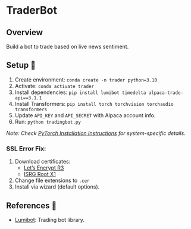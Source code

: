 
# TraderBot

## Overview
Build a bot to trade based on live news sentiment.



## Setup 🚀
1. Create environment: `conda create -n trader python=3.10`
2. Activate: `conda activate trader`
3. Install dependencies: `pip install lumibot timedelta alpaca-trade-api==3.1.1`
4. Install Transformers: `pip install torch torchvision torchaudio transformers`
5. Update `API_KEY` and `API_SECRET` with Alpaca account info.
6. Run: `python tradingbot.py`

*Note: Check [PyTorch Installation Instructions](https://pytorch.org/) for system-specific details.*

### SSL Error Fix:
1. Download certificates:
   - [Let’s Encrypt R3](https://letsencrypt.org/certs/lets-encrypt-r3.pem)
   - [ISRG Root X1](https://letsencrypt.org/certs/isrg-root-x1-cross-signed.pem)
2. Change file extensions to `.cer`
3. Install via wizard (default options).

## References 🔗
- [Lumibot](https://github.com/Lumiwealth/lumibot): Trading bot library.